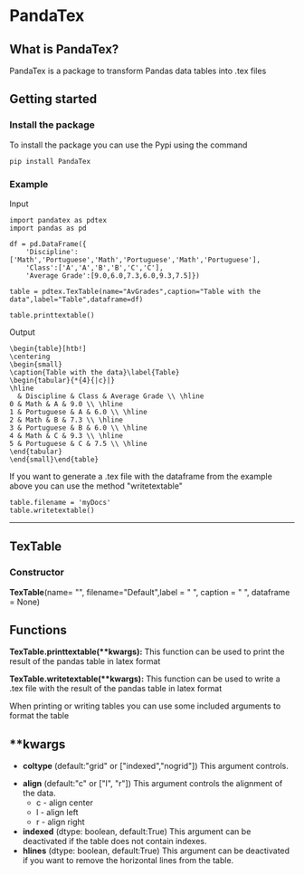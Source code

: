 # PandaTex

## What is PandaTex?

PandaTex is a package to transform Pandas data tables into .tex files

## Getting started

### Install the package
To install the package you can use the Pypi using the command 

```
pip install PandaTex
```

### Example

Input
```
import pandatex as pdtex
import pandas as pd

df = pd.DataFrame({
    'Discipline':['Math','Portuguese','Math','Portuguese','Math','Portuguese'],
    'Class':['A','A','B','B','C','C'],
    'Average Grade':[9.0,6.0,7.3,6.0,9.3,7.5]})
    
table = pdtex.TexTable(name="AvGrades",caption="Table with the data",label="Table",dataframe=df)

table.printtextable()
```

Output
```
\begin{table}[htb!]
\centering
\begin{small}
\caption{Table with the data}\label{Table}
\begin{tabular}{*{4}{|c}|}
\hline
  & Discipline & Class & Average Grade \\ \hline
0 & Math & A & 9.0 \\ \hline
1 & Portuguese & A & 6.0 \\ \hline
2 & Math & B & 7.3 \\ \hline
3 & Portuguese & B & 6.0 \\ \hline
4 & Math & C & 9.3 \\ \hline
5 & Portuguese & C & 7.5 \\ \hline
\end{tabular}
\end{small}\end{table}
```
If you want to generate a .tex file with the dataframe from the example above you can use the method "writetextable"

```
table.filename = 'myDocs'
table.writetextable()
```
---
## TexTable
### Constructor

**TexTable**(name= "", filename="Default",label = " ", caption = " ", dataframe = None)

## Functions
**TexTable.printtextable(\*\*kwargs):**
This function can be used to print the result of the pandas table in latex format

**TexTable.writetextable(\*\*kwargs):**
This function can be used to write a .tex file with the result of the pandas table in latex format

When printing or writing tables you can use some included arguments to format the table

## **kwargs

* **coltype** (default:"grid" or ["indexed","nogrid"])
This argument controls.

<!--* **overfill** (default:"scale" or ["newtable","encode"]) This argument controls how should the table deal with extra wide tables
    * scale - scale the table down to fit the content
    * newtable - create a new table to fit the remaining content
    * encode - create a list that encodes each column -->
* **align** (default:"c" or ["l", "r"]) This argument controls the alignment of the data.
    * c - align center
    * l - align left
    * r - align right
* **indexed** (dtype: boolean, default:True) This argument can be deactivated if the table does not contain indexes.
* **hlines** (dtype: boolean, default:True) This argument can be deactivated if you want to remove the horizontal lines from the table.
